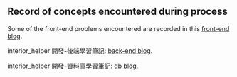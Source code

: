 ## Record of concepts encountered during process

Some of the front-end problems encountered are recorded in this [front-end blog](https://medium.com/@is_code_not_cold/next-%E9%96%8B%E7%99%BC%E9%81%87%E5%88%B0%E5%95%8F%E9%A1%8C%E7%AD%86%E8%A8%98-20d6180b602b).

interior_helper 開發-後端學習筆記: [back-end blog](https://hackmd.io/@H7lkjK3WTYquMl4v03LjYA/HyMHKyWUkx#JWT).

interior_helper 開發-資料庫學習筆記: [db blog](https://hackmd.io/@H7lkjK3WTYquMl4v03LjYA/ryD8kgVUJx).
